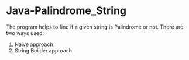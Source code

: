 # Java-Palindrome_String
The program helps to find if a given string is Palindrome or not.
There are two ways used:
1. Naive approach
2. String Builder approach
